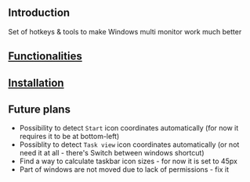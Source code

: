 ## Introduction
Set of hotkeys & tools to make Windows multi monitor work much better

## [Functionalities](./release/README#functionalities)
## [Installation](./release/README#installation)

## Future plans
- Possibility to detect `Start` icon coordinates automatically (for now it requires it to be at bottom-left)
- Possiblity to detect `Task view` icon coordinates automatically (or not need it at all - there's Switch between windows shortcut)
- Find a way to calculate taskbar icon sizes - for now it is set to 45px
- Part of windows are not moved due to lack of permissions - fix it